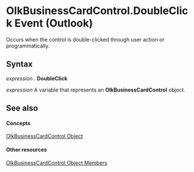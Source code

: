 
# OlkBusinessCardControl.DoubleClick Event (Outlook)

Occurs when the control is double-clicked through user action or programmatically.


## Syntax

 _expression_ . **DoubleClick**

 _expression_ A variable that represents an **OlkBusinessCardControl** object.


## See also


#### Concepts


[OlkBusinessCardControl Object](9a2de42b-7a43-3fd9-7fcc-93fc1508ce0f.md)
#### Other resources


[OlkBusinessCardControl Object Members](62d47d07-74fb-0909-0b17-6e29c0f244f4.md)
